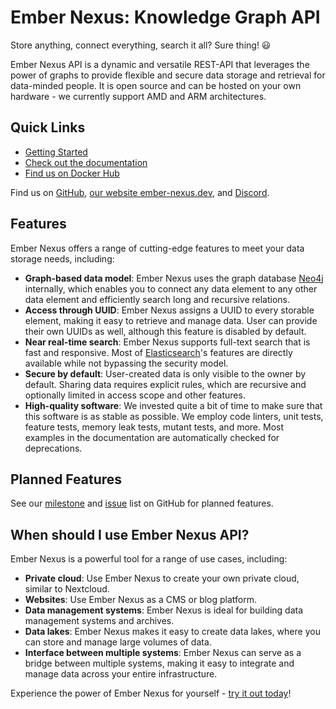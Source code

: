 # Ember Nexus: Knowledge Graph API

Store anything, connect everything, search it all? Sure thing! 😃

Ember Nexus API is a dynamic and versatile REST-API that leverages the power of graphs to provide flexible and secure
data storage and retrieval for data-minded people. It is open source and can be hosted on your own hardware - we
currently support AMD and ARM architectures.

## Quick Links

- [Getting Started](https://ember-nexus.github.io/api/#/getting-started/tech-stack)
- [Check out the documentation](https://ember-nexus.github.io/api)
- [Find us on Docker Hub](https://hub.docker.com/r/embernexus/api)

Find us on [GitHub](https://github.com/ember-nexus/api), [our website ember-nexus.dev](https://ember-nexus.dev), and
[Discord](https://discord.gg/3UhupSvMAa).

## Features

Ember Nexus offers a range of cutting-edge features to meet your data storage needs, including:

- **Graph-based data model**: Ember Nexus uses the graph database [Neo4j](https://neo4j.com/) internally, which enables
  you to connect any data element to any other data element and efficiently search long and recursive relations.
- **Access through UUID**: Ember Nexus assigns a UUID to every storable element, making it easy to retrieve and manage
  data. User can provide their own UUIDs as well, although this feature is disabled by default.
- **Near real-time search**: Ember Nexus supports full-text search that is fast and responsive. Most of
  [Elasticsearch](https://www.elastic.co/elasticsearch/)'s features are directly available while not bypassing the
  security model.
- **Secure by default**: User-created data is only visible to the owner by default. Sharing data requires explicit
  rules, which are recursive and optionally limited in access scope and other features.
- **High-quality software**: We invested quite a bit of time to make sure that this software is as stable as possible.
  We employ code linters, unit tests, feature tests, memory leak tests, mutant tests, and more. Most examples in the
  documentation are automatically checked for deprecations.

## Planned Features

See our [milestone](https://github.com/ember-nexus/api/milestones) and
[issue](https://github.com/ember-nexus/api/issues) list on GitHub for planned features.

## When should I use Ember Nexus API?

Ember Nexus is a powerful tool for a range of use cases, including:

- **Private cloud**: Use Ember Nexus to create your own private cloud, similar to Nextcloud.
- **Websites**: Use Ember Nexus as a CMS or blog platform.
- **Data management systems**: Ember Nexus is ideal for building data management systems and archives.
- **Data lakes**: Ember Nexus makes it easy to create data lakes, where you can store and manage large volumes of data.
- **Interface between multiple systems**: Ember Nexus can serve as a bridge between multiple systems, making it easy to
  integrate and manage data across your entire infrastructure.

Experience the power of Ember Nexus for yourself - [try it out today](https://ember-nexus.github.io/api/#/)!
